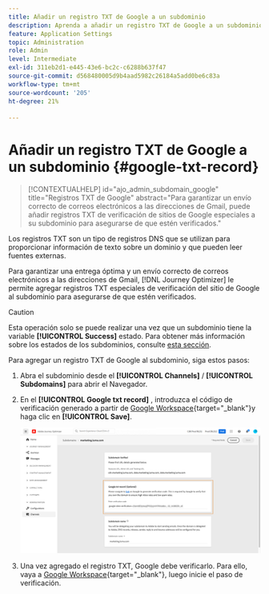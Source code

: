 ```yaml
---
title: Añadir un registro TXT de Google a un subdominio
description: Aprenda a añadir un registro TXT de Google a un subdominio
feature: Application Settings
topic: Administration
role: Admin
level: Intermediate
exl-id: 311eb2d1-e445-43e6-bc2c-c6288b637f47
source-git-commit: d568480005d9b4aad5982c26184a5add0be6c83a
workflow-type: tm+mt
source-wordcount: '205'
ht-degree: 21%

---
```


# Añadir un registro TXT de Google a un subdominio {#google-txt-record}

>[!CONTEXTUALHELP]
>id="ajo_admin_subdomain_google"
>title="Registros TXT de Google"
>abstract="Para garantizar un envío correcto de correos electrónicos a las direcciones de Gmail, puede añadir registros TXT de verificación de sitios de Google especiales a su subdominio para asegurarse de que estén verificados."

Los registros TXT son un tipo de registros DNS que se utilizan para proporcionar información de texto sobre un dominio y que pueden leer fuentes externas.

Para garantizar una entrega óptima y un envío correcto de correos electrónicos a las direcciones de Gmail, [!DNL Journey Optimizer] le permite agregar registros TXT especiales de verificación del sitio de Google al subdominio para asegurarse de que estén verificados.

>[!CAUTION]
>
> Esta operación solo se puede realizar una vez que un subdominio tiene la variable **[!UICONTROL Success]** estado. Para obtener más información sobre los estados de los subdominios, consulte [esta sección](access-subdomains.md).

Para agregar un registro TXT de Google al subdominio, siga estos pasos:

1. Abra el subdominio desde el **[!UICONTROL Channels]** / **[!UICONTROL Subdomains]** para abrir el Navegador.

1. En el **[!UICONTROL Google txt record]** , introduzca el código de verificación generado a partir de [Google Workspace](https://support.google.com/a/answer/183895){target=&quot;_blank&quot;}<!--G Suite Admin tools-->y haga clic en **[!UICONTROL Save]**.

   ![](assets/subdomain-google-txt.png)

1. Una vez agregado el registro TXT, Google debe verificarlo. Para ello, vaya a [Google Workspace](https://support.google.com/a/answer/183895){target=&quot;_blank&quot;}<!--G Suite Admin tools-->, luego inicie el paso de verificación.
